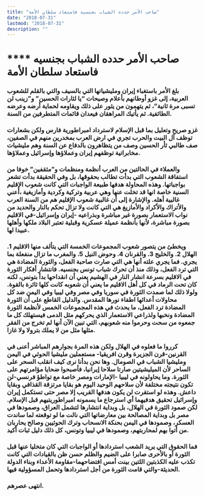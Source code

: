 ```yaml
---
title: "صاحب الأمر حدده الشباب بجنسيه فاستعاد سلطان الأمة"
date: "2018-07-31"
lastmod: "2018-07-31"
description: ""
---
```

# **** **صاحب الأمر حدده الشباب بجنسيه فاستعاد سلطان الأمة**

### بلغ الأمر باستغباء إيران ومليشياتها التي بالسيف والتي بالقلم للشعوب العربية، إلى غزو أوطانهم بأعلام وصيحات “يا لثارات الحسين” و”زينب لن تسبى مرة ثانية”، ثم يتهمون من يثور على ذلك ويقاومه لحماية أرضه وعرضه الطائفية. ثم يأتيك المراهقان فيعدان قائمات المتطرفين من السنة.

### غزو صريح وتعليل بما قبل الإسلام لاسترداد امبراطورية فارس ولكن بشعارات توظف آل البيت والحرب تجري في ارض العرب بمخدرين منهم في الصفين، صف طالبي ثأر الحسين وصف من يتظاهرون بالدفاع عن السنة وهم مليشيات مخابراتية توظفهم إيران وعملاؤها وإسرائيل وعملاؤها.

### والعملاء في الحالتين من العرب أنظمة ومنظمات و”مثقفين” خوفا من استفاقة الشعوب التي بدأت تطالب بحقوقها، بل وفي الحقيقة بدأت تشعر بواجباتها. وهذه المحاولة هدفها طبيعة الواجبات التي كانت شعوب الإقليم السنية خاصة انها قد تخلت عنها وهي عربية وتركية وكردية وأمازيغية ،أعني غالبية أهله. والإشارة إلى أن غالبية شعوب الإقليم هم من السنة العرب والأتراك والأكراد والأمازيغ هي التي كانت ولا تزال تحكم بالنار والحديد من نواب الاستعمار بصورة غير مباشرة وبذراعيه -إيران وإسرائيل-في الاقليم بصورة مباشرة، لأنها بأنظمة عميلة عسكرية وقبلية تعتبر البلاد ملكها وأهلها عبيدا لها.

### ويخطئ من يتصور شعوب المجموعات الخمسة التي يتألف منها الاقليم 1. الهلال 2. والخليج 3. والقرنان 4. وحوض النيل 5. والمغرب ما تزال منفعلة بما يجري. فما يجري علته أنها هي التي صارت صاحبة الفعل، والثورة المضادة هي التي ترد الفعل، وذلك منذ أن تحرك شباب تونس بجنسيه. فانتشار أفكار الثورة في الاقليم بسرعة انشار النار في الهشيم يعني أن انقداحها بدأ بتونس، لكنه كان تحت الرماد في كل أهل الاقليم ما يعني أن شعوبه كانت كلها ثائرة بالقوة. ولولا ذلك لما صمدت الثورة في سوريا وفي مصر وفي ليبيا وفي اليمن ضد كل محاولات أعدائها اطفاء نورها المقدس. والدليل القاطع على أن الثورة المضادة ترد الفعل، ما يحدث في هذه المجموعات الخمس لأنظمة الثورة المضادة ونخبها ولذراعي الاستعمار الذي يحركهم مثل الدمى فيستهلك كل ما جمعوه من سحت وحرموا منه شعوبهم، التي تبين الآن أنها لم تخرج من الفقر مثلها مثل من لا يملك بترولا ولا غازا.

### كرروا ما فعلوه في الهلال ولكن هذه المرة بجوارهم المباشر أعنى في القرنين-قرن الجزيرة وقرن افريقيا- مستعملين مليشيا الحوثي في اليمن ومليشيا الشباب في الصومال. وها نحن بدأنا نرى كيف انقلب السحر على الساحر لأن الميليشيتين صارتا سلاحا إيرانيا، فأصبحوا ضحايا مؤامرتهم على الثورة. وما يحاولونه في ليبيا -الإمارات ومصر خاصة مع تواطؤ فرنسي-لن تكون نتيجته مختلفة لأن سلاحهم الوحيد اليوم هو بقايا مرتزقة القذافي وبقايا داعش. وهذه لو استقرت لن يكون هدفها القريب إلا مصر حتى تستكمل إيران وإسرائيل تحقيق هدفيهما أي استرجاع ما يسمونه امبراطوريتيهم قبل الإسلام. لكن صمود الثورة في الهلال، بل وبداية انتشارها لتشمل العراق، وصمودها في مصر بل وبداية المصالحة بين معارضاتها التي نالت ما لو توقعته لما ساندت العسكر، وصمودها في اليمن بحنكة الانسحاب وترك الحوثيين وصالح يحاربان من أتوا بهم لمحاربتهم، وصمودها في ليبيا وتونس، كل ذلك دليل ثبات أكيد.

### فما الحقوق التي يريد الشعب استردادها أو الواجبات التي كان متخليا عنها قبل الثورة أو بالأحرى صابرا على الضيم والظلم حسن ظن بالقيادات التي كانت تكذب عليه الكذبتين اللتين بينت أمس افتضاحهما-مقاومة الأعداء وبناء الدولة الحديثة-والتي قامت الثورة من أجل استردادها وتحمل المسؤولية فيها.

### انتهى عصرهم.

###